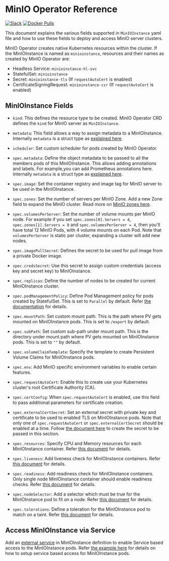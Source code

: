 # MinIO Operator Reference

[![Slack](https://slack.min.io/slack?type=svg)](https://slack.min.io) [![Docker Pulls](https://img.shields.io/docker/pulls/minio/k8s-operator.svg?maxAge=604800)](https://hub.docker.com/r/minio/k8s-operator)

This document explains the various fields supported in `MinIOInstance` yaml file and how to use these fields to deploy and access MinIO server clusters.

MinIO Operator creates native Kubernetes resources within the cluster. If the MinIOInstance is named as `minioinstance`, resources and their names as created by MinIO Operator are:

- Headless Service: `minioinstance-hl-svc`
- StatefulSet: `minioinstance`
- Secret: `minioinstance-tls` (If `requestAutoCert` is enabled)
- CertificateSigningRequest: `minioinstance-csr` (If `requestAutoCert` is enabled)

## MinIOInstance Fields

- `kind`: This defines the resource type to be created. MinIO Operator CRD defines the `kind` for MinIO server as `MinIOInstance`.

- `metadata`: This field allows a way to assign metadata to a MinIOInstance. Internally `metadata` is a struct type as [explained here](https://godoc.org/k8s.io/apimachinery/pkg/apis/meta/v1#ObjectMeta).

- `scheduler`: Set custom scheduler for pods created by MinIO Operator.

- `spec.metadata`: Define the object metadata to be passed to all the members pods of this MinIOInstance. This allows adding annotations and labels. For example,you can add Prometheus annotations here. Internally `metadata` is a struct type as [explained here](https://godoc.org/k8s.io/apimachinery/pkg/apis/meta/v1#ObjectMeta).

- `spec.image`: Set the container registry and image tag for MinIO server to be used in the MinIOInstance.

- `spec.zones`: Set the number of servers per MinIO Zone. Add a new Zone field to expand the MinIO cluster. Read more on [MinIO zones here](https://github.com/minio/minio/blob/master/docs/distributed/DESIGN.md).

- `spec.volumesPerServer`: Set the number of volume mounts per MinIO node. For example if you set `spec.zones[0].Servers = 4`, `spec.zones[1].Servers = 8` and `spec.volumesPerServer = 4`, then you'll have total 12 MinIO Pods, with 4 volume mounts on each Pod. Note that `volumesPerServer` is static per cluster, expanding a cluster will add new nodes.

- `spec.imagePullSecret`: Defines the secret to be used for pull image from a private Docker image.

- `spec.credsSecret`: Use this secret to assign custom credentials (access key and secret key) to MinIOInstance.

- `spec.replicas`: Define the number of nodes to be created for current MinIOInstance cluster.

- `spec.podManagementPolicy`: Define Pod Management policy for pods created by StatefulSet. This is set to `Parallel` by default. Refer [the documentation](https://kubernetes.io/docs/tutorials/stateful-application/basic-stateful-set/#pod-management-policy) for details.

- `spec.mountPath`: Set custom mount path. This is the path where PV gets mounted on MinIOInstance pods. This is set to `/export` by default.

- `spec.subPath`: Set custom sub-path under mount path. This is the directory under mount path where PV gets mounted on MinIOInstance pods. This is set to `""` by default.

- `spec.volumeClaimTemplate`: Specify the template to create Persistent Volume Claims for MinIOInstance pods.

- `spec.env`: Add MinIO specific environment variables to enable certain features.

- `spec.requestAutoCert`: Enable this to create use your Kubernetes cluster's root Certificate Authority (CA).

- `spec.certConfig`: When `spec.requestAutoCert` is enabled, use this field to pass additional parameters for certificate creation.

- `spec.externalCertSecret`: Set an external secret with private key and certificate to be used to enabled TLS on MinIOInstance pods. Note that only one of `spec.requestAutoCert` or `spec.externalCertSecret` should be enabled at a time. Follow [the document here](https://github.com/minio/minio/tree/master/docs/tls/kubernetes#2-create-kubernetes-secret) to create the secret to be passed in this section.

- `spec.resources`: Specify CPU and Memory resources for each MinIOInstance container. Refer [this document](https://kubernetes.io/docs/concepts/configuration/manage-compute-resources-container/#resource-types) for details.

- `spec.liveness`: Add liveness check for MinIOInstance containers. Refer [this document](https://kubernetes.io/docs/tasks/configure-pod-container/configure-liveness-readiness-probes/#define-a-liveness-command) for details.

- `spec.readiness`: Add readiness check for MinIOInstance containers. Only single node MinIOInstance container should enable readiness checks. Refer [this document](https://kubernetes.io/docs/tasks/configure-pod-container/configure-liveness-readiness-probes/#define-a-liveness-command) for details.

- `spec.nodeSelector`: Add a selector which must be true for the MinIOInstance pod to fit on a node. Refer [this document](https://kubernetes.io/docs/concepts/configuration/assign-pod-node/) for details.

- `spec.tolerations`: Define a toleration for the MinIOInstance pod to match on a taint. Refer [this document](https://kubernetes.io/docs/concepts/configuration/taint-and-toleration/) for details.

## Access MinIOInstance via Service

Add an [external service](https://kubernetes.io/docs/concepts/services-networking/service/) in MinIOInstance definition to enable Service based access to the MinIOInstance pods. Refer [the example here](https://github.com/minio/minio-operator/blob/master/examples/minioinstance-with-external-service.yaml?raw=true) for details on how to setup service based access for MinIOInstance pods.
